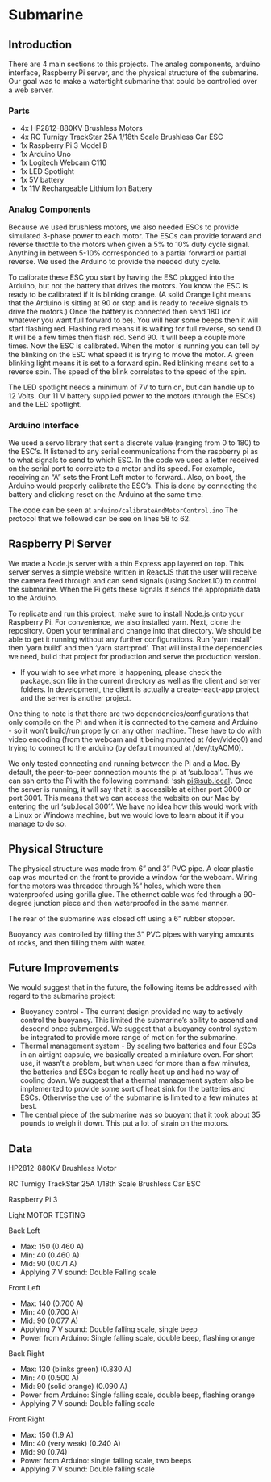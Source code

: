 # Submarine

## Introduction

There are 4 main sections to this projects. The analog components, arduino interface, Raspberry Pi server, and the physical structure of the submarine. Our goal was to make a watertight submarine that could be controlled over a web server.

### Parts

- 4x HP2812-880KV Brushless Motors
- 4x RC Turnigy TrackStar 25A 1/18th Scale Brushless Car ESC
- 1x Raspberry Pi 3 Model B
- 1x Arduino Uno
- 1x Logitech Webcam C110
- 1x LED Spotlight
- 1x 5V battery
- 1x 11V Rechargeable Lithium Ion Battery

### Analog Components

Because we used brushless motors, we also needed ESCs to provide simulated 3-phase power to each motor. The ESCs can provide forward and reverse throttle to the motors when given a 5% to 10% duty cycle signal. Anything in between 5-10% corresponded to a partial forward or partial reverse. We used the Arduino to provide the needed duty cycle.

To calibrate these ESC you start by having the ESC plugged into the Arduino, but not the battery that drives the motors. You know the ESC is ready to be calibrated if it is blinking orange. (A solid Orange light means that the Arduino is sitting at 90 or stop and is ready to receive signals to drive the motors.) Once the battery is connected then send 180 (or whatever you want full forward to be). You will hear some beeps then it will start flashing red. Flashing red means it is waiting for full reverse, so send 0. It will be a few times then flash red. Send 90. It will beep a couple more times. Now the ESC is calibrated. When the motor is running you can tell by the blinking on the ESC what speed it is trying to move the motor. A green blinking light means it is set to a forward spin. Red blinking means set to a reverse spin. The speed of the blink correlates to the speed of the spin.

The LED spotlight needs a minimum of 7V to turn on, but can handle up to 12 Volts. Our 11 V battery supplied power to the motors (through the ESCs) and the LED spotlight.

### Arduino Interface

We used a servo library that sent a discrete value (ranging from 0 to 180) to the ESC’s. It listened to any serial communications from the raspberry pi as to what signals to send to which ESC. In the code we used a letter received on the serial port to correlate to a motor and its speed. For example, receiving an “A” sets the Front Left motor to forward.. Also, on boot, the Arduino would properly calibrate the ESC’s. This is done by connecting the battery and clicking reset on the Arduino at the same time.

The code can be seen at `arduino/calibrateAndMotorControl.ino`
The protocol that we followed can be see on lines 58 to 62.

## Raspberry Pi Server

We made a Node.js server with a thin Express app layered on top. This server serves a simple website written in ReactJS that the user will receive the camera feed through and can send signals (using Socket.IO) to control the submarine. When the Pi gets these signals it sends the appropriate data to the Arduino.

To replicate and run this project, make sure to install Node.js onto your Raspberry Pi. For convenience, we also installed yarn. Next, clone the repository. Open your terminal and change into that directory. We should be able to get it running without any further configurations. Run ‘yarn install’ then ‘yarn build’ and then ‘yarn start:prod’. That will install the dependencies we need, build that project for production and serve the production version.

- If you wish to see what more is happening, please check the package.json file in the current directory as well as the client and server folders. In development, the client is actually a create-react-app project and the server is another project.

One thing to note is that there are two dependencies/configurations that only compile on the Pi and when it is connected to the camera and Arduino - so it won’t build/run properly on any other machine. These have to do with video encoding (from the webcam and it being mounted at /dev/video0) and trying to connect to the arduino (by default mounted at /dev/ttyACM0).

We only tested connecting and running between the Pi and a Mac. By default, the peer-to-peer connection mounts the pi at ‘sub.local’. Thus we can ssh onto the Pi with the following command: ‘ssh pi@sub.local’. Once the server is running, it will say that it is accessible at either port 3000 or port 3001. This means that we can access the website on our Mac by entering the url ‘sub.local:3001’. We have no idea how this would work with a Linux or Windows machine, but we would love to learn about it if you manage to do so.

## Physical Structure

The physical structure was made from 6” and 3” PVC pipe. A clear plastic cap was mounted on the front to provide a window for the webcam. Wiring for the motors was threaded through ⅛“ holes, which were then waterproofed using gorilla glue. The ethernet cable was fed through a 90-degree junction piece and then waterproofed in the same manner.

The rear of the submarine was closed off using a 6” rubber stopper.

Buoyancy was controlled by filling the 3” PVC pipes with varying amounts of rocks, and then filling them with water.

## Future Improvements

We would suggest that in the future, the following items be addressed with regard to the submarine project:

- Buoyancy control - The current design provided no way to actively control the buoyancy. This limited the submarine’s ability to ascend and descend once submerged. We suggest that a buoyancy control system be integrated to provide more range of motion for the submarine.
- Thermal management system - By sealing two batteries and four ESCs in an airtight capsule, we basically created a miniature oven. For short use, it wasn’t a problem, but when used for more than a few minutes, the batteries and ESCs began to really heat up and had no way of cooling down. We suggest that a thermal management system also be implemented to provide some sort of heat sink for the batteries and ESCs. Otherwise the use of the submarine is limited to a few minutes at best.
- The central piece of the submarine was so buoyant that it took about 35 pounds to weigh it down. This put a lot of strain on the motors.

## Data

HP2812-880KV Brushless Motor

RC Turnigy TrackStar 25A 1/18th Scale Brushless Car ESC

Raspberry Pi 3

Light
MOTOR TESTING

Back Left

- Max: 150 (0.460 A)
- Min: 40 (0.460 A)
- Mid: 90 (0.071 A)
- Applying 7 V sound: Double Falling scale

Front Left

- Max: 140 (0.700 A)
- Min: 40 (0.700 A)
- Mid: 90 (0.077 A)
- Applying 7 V sound: Double falling scale, single beep
- Power from Arduino: Single falling scale, double beep, flashing orange

Back Right

- Max: 130 (blinks green) (0.830 A)
- Min: 40 (0.500 A)
- Mid: 90 (solid orange) (0.090 A)
- Power from Arduino: Single falling scale, double beep, flashing orange
- Applying 7 V sound: Double falling scale

Front Right

- Max: 150 (1.9 A)
- Min: 40 (very weak) (0.240 A)
- Mid: 90 (0.74)
- Power from Arduino: single falling scale, two beeps
- Applying 7 V sound: Double falling scale
